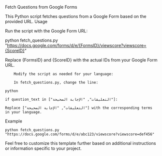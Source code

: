 Fetch Questions from Google Forms

This Python script fetches questions from a Google Form based on the provided URL.
Usage

Run the script with the Google Form URL:

python fetch_questions.py "https://docs.google.com/forms/d/e/{FormsID}/viewscore?viewscore={ScoreID}"

Replace {FormsID} and {ScoreID} with the actual IDs from your Google Form URL.

        Modify the script as needed for your language:

        In fetch_questions.py, change the line:

    python

    if question_text in ["التعليقات", "الإجابة الصحيحة"]:

    Replace ["التعليقات", "الإجابة الصحيحة"] with the corresponding terms in your language.

Example

    python fetch_questions.py "https://docs.google.com/forms/d/e/abc123/viewscore?viewscore=def456"

Feel free to customize this template further based on additional instructions or information specific to your project.
